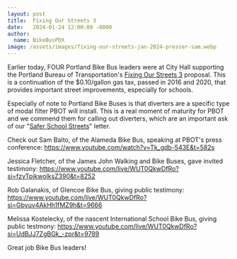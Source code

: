 ```yaml
---
layout: post
title:  Fixing Our Streets 3
date:   2024-01-24 12:00:00 -0800
author:
  name: BikeBusPDX
image: /assets/images/fixing-our-streets-jan-2024-presser-sam.webp
---
```


Earlier today, FOUR Portland Bike Bus leaders were at City Hall supporting the Portland Bureau of Transportation's
[Fixing Our Streets 3](https://www.portland.gov/transportation/fixing-our-streets/proposal-2024-2028) proposal.
This is a continuation of the $0.10/gallon gas tax, passed in 2016 and 2020, that provides important street improvements,
especially for schools.

Especially of note to Portland Bike Buses is that diverters are a specific type of modal filter PBOT will install.
This is a real moment of maturity for PBOT and we commend them for calling out diverters,
which are an important ask of our "[Safer School Streets](https://www.bikebuspdx.org/letter)" letter.

Check out Sam Balto, of the Alameda Bike Bus, speaking at PBOT's press conference: <https://www.youtube.com/watch?v=Tk_gdb-543E&t=582s>

Jessica Fletcher, of the James John Walking and Bike Buses, gave invited testimony: <https://www.youtube.com/live/WUT0QkwDfRo?si=fzyTpjkwoIksZ390&t=8252>

Rob Galanakis, of Glencoe Bike Bus, giving public testimony: <https://www.youtube.com/live/WUT0QkwDfRo?si=Gbyuv4AkHh1fMZ9h&t=9666>

Melissa Kostelecky, of the nascent International School Bike Bus, giving public testmony: <https://www.youtube.com/live/WUT0QkwDfRo?si=UdBJJ7ZgBGk_-zpr&t=9789>

Great job Bike Bus leaders!
